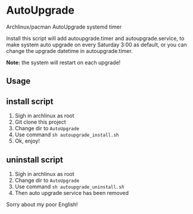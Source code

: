 # AutoUpgrade
Archlinux/pacman AutoUpgrade systemd timer

Install this script will add autoupgrade.timer and autoupgrade.service, to make system auto upgrade on every Saturday 3:00 as default, or you can change the upgrade datetime in autoupgrade.timer.

**Note:** the system will restart on each upgrade!

## Usage

## install script

1. Sigh in archlinux as root
2. Git clone this project
3. Change dir to `AutoUpgrade`
4. Use command `sh autoupgrade_install.sh`
5. Ok, enjoy! 

## uninstall script

1. Sigh in archlinux as root
2. Change dir to `AutoUpgrade`
3. Use command `sh autoupgrade_uninstall.sh`
4. Then auto upgrade service has been removed

Sorry about my poor English!

